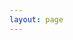 ```yaml
---
layout: page
---
```

<script setup>
import {
  VPTeamPage,
  VPTeamPageTitle,
  VPTeamMembers,
  VPTeamPageSection
} from 'vitepress/theme'

import { members, contributors } from '../static/members'
</script>

<VPTeamPage>
  <VPTeamPageTitle>
    <template #title>
      <div class="text-[#ab5ac7]">
        Our Team
      </div>
    </template>
    <template #lead>
      The development of EyeTrackVR is guided by an international
      team, some of whom have chosen to be featured below.<br>
        <br>
      EyeTrackVR developers are a group of people who are passionate about the field of augmented and virtual reality.
    </template>
  </VPTeamPageTitle>
  <VPTeamMembers
    size="medium"
    :members="members"
  />
  <VPTeamPageSection>
    <template #title>Contributors</template>
    <template #lead>Those who have actively contributed to development.<br> Community Support</template>
    <template #members>
      <VPTeamMembers size="small" :members="contributors" />
    </template>
  </VPTeamPageSection>
  <VPTeamPageSection>
    <template #title>Philosophy</template>
    <template #lead>
        The <a class="custom-links" href="/intro" target="_blank">guides</a> on this website include some of our teams own notes (not all of them are polished) that we disclose for other people to use.<br>
        <br>
        Here, we hope you may find something useful to you.<br>
        <br>
        We advocate the <a class="custom-links" href="https://en.wikipedia.org/wiki/Open-source_model" target="_blank">Open Source model</a>.<br>
        <br>
        This is why we strive to make our work open to other people for consultation, replication and reuse.
    </template>
  </VPTeamPageSection>
</VPTeamPage>
